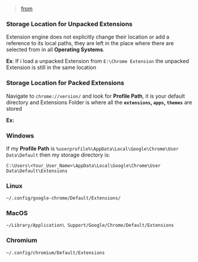 

> [from](https://stackoverflow.com/questions/14543896/where-does-chrome-store-extensions?utm_medium=organic&utm_source=google_rich_qa&utm_campaign=google_rich_qa)

### Storage Location for Unpacked Extensions

Extension engine does not explicitly change their location or add a reference to its local paths, they are left in the place where there are selected from in all **Operating Systems**.

**Ex**: If i load a unpacked Extension from `E:\Chrome Extension` the unpacked Extension is still in the same location

### Storage Location for Packed Extensions

Navigate to `chrome://version/` and look for **Profile Path**, it is your default directory and Extensions Folder is where all the **`extensions`, `apps`, `themes`** are stored

**Ex:**

### Windows

If my **Profile Path** is `%userprofile%\AppData\Local\Google\Chrome\User Data\Default` then my storage directory is:

`C:\Users\<Your_User_Name>\AppData\Local\Google\Chrome\User Data\Default\Extensions` 

### Linux

`~/.config/google-chrome/Default/Extensions/`

### MacOS

`~/Library/Application\ Support/Google/Chrome/Default/Extensions`

### Chromium

`~/.config/chromium/Default/Extensions`

